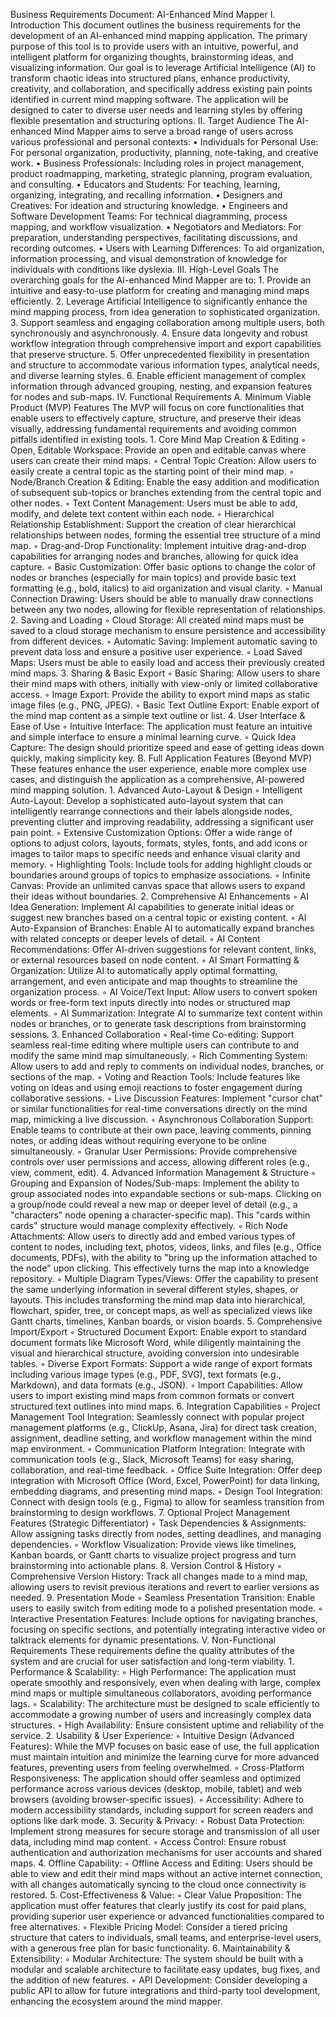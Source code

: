 Business Requirements Document: AI-Enhanced Mind Mapper
I. Introduction
This document outlines the business requirements for the development of an AI-enhanced mind mapping application. The primary purpose of this tool is to provide users with an intuitive, powerful, and intelligent platform for organizing thoughts, brainstorming ideas, and visualizing information. Our goal is to leverage Artificial Intelligence (AI) to transform chaotic ideas into structured plans, enhance productivity, creativity, and collaboration, and specifically address existing pain points identified in current mind mapping software. The application will be designed to cater to diverse user needs and learning styles by offering flexible presentation and structuring options.
II. Target Audience
The AI-enhanced Mind Mapper aims to serve a broad range of users across various professional and personal contexts:
•
Individuals for Personal Use: For personal organization, productivity, planning, note-taking, and creative work.
•
Business Professionals: Including roles in project management, product roadmapping, marketing, strategic planning, program evaluation, and consulting.
•
Educators and Students: For teaching, learning, organizing, integrating, and recalling information.
•
Designers and Creatives: For ideation and structuring knowledge.
•
Engineers and Software Development Teams: For technical diagramming, process mapping, and workflow visualization.
•
Negotiators and Mediators: For preparation, understanding perspectives, facilitating discussions, and recording outcomes.
•
Users with Learning Differences: To aid organization, information processing, and visual demonstration of knowledge for individuals with conditions like dyslexia.
III. High-Level Goals
The overarching goals for the AI-enhanced Mind Mapper are to:
1.
Provide an intuitive and easy-to-use platform for creating and managing mind maps efficiently.
2.
Leverage Artificial Intelligence to significantly enhance the mind mapping process, from idea generation to sophisticated organization.
3.
Support seamless and engaging collaboration among multiple users, both synchronously and asynchronously.
4.
Ensure data longevity and robust workflow integration through comprehensive import and export capabilities that preserve structure.
5.
Offer unprecedented flexibility in presentation and structure to accommodate various information types, analytical needs, and diverse learning styles.
6.
Enable efficient management of complex information through advanced grouping, nesting, and expansion features for nodes and sub-maps.
IV. Functional Requirements
A. Minimum Viable Product (MVP) Features
The MVP will focus on core functionalities that enable users to effectively capture, structure, and preserve their ideas visually, addressing fundamental requirements and avoiding common pitfalls identified in existing tools.
1.
Core Mind Map Creation & Editing
◦
Open, Editable Workspace: Provide an open and editable canvas where users can create their mind maps.
◦
Central Topic Creation: Allow users to easily create a central topic as the starting point of their mind map.
◦
Node/Branch Creation & Editing: Enable the easy addition and modification of subsequent sub-topics or branches extending from the central topic and other nodes.
◦
Text Content Management: Users must be able to add, modify, and delete text content within each node.
◦
Hierarchical Relationship Establishment: Support the creation of clear hierarchical relationships between nodes, forming the essential tree structure of a mind map.
◦
Drag-and-Drop Functionality: Implement intuitive drag-and-drop capabilities for arranging nodes and branches, allowing for quick idea capture.
◦
Basic Customization: Offer basic options to change the color of nodes or branches (especially for main topics) and provide basic text formatting (e.g., bold, italics) to aid organization and visual clarity.
◦
Manual Connection Drawing: Users should be able to manually draw connections between any two nodes, allowing for flexible representation of relationships.
2.
Saving and Loading
◦
Cloud Storage: All created mind maps must be saved to a cloud storage mechanism to ensure persistence and accessibility from different devices.
◦
Automatic Saving: Implement automatic saving to prevent data loss and ensure a positive user experience.
◦
Load Saved Maps: Users must be able to easily load and access their previously created mind maps.
3.
Sharing & Basic Export
◦
Basic Sharing: Allow users to share their mind maps with others, initially with view-only or limited collaborative access.
◦
Image Export: Provide the ability to export mind maps as static image files (e.g., PNG, JPEG).
◦
Basic Text Outline Export: Enable export of the mind map content as a simple text outline or list.
4.
User Interface & Ease of Use
◦
Intuitive Interface: The application must feature an intuitive and simple interface to ensure a minimal learning curve.
◦
Quick Idea Capture: The design should prioritize speed and ease of getting ideas down quickly, making simplicity key.
B. Full Application Features (Beyond MVP)
These features enhance the user experience, enable more complex use cases, and distinguish the application as a comprehensive, AI-powered mind mapping solution.
1.
Advanced Auto-Layout & Design
◦
Intelligent Auto-Layout: Develop a sophisticated auto-layout system that can intelligently rearrange connections and their labels alongside nodes, preventing clutter and improving readability, addressing a significant user pain point.
◦
Extensive Customization Options: Offer a wide range of options to adjust colors, layouts, formats, styles, fonts, and add icons or images to tailor maps to specific needs and enhance visual clarity and memory.
◦
Highlighting Tools: Include tools for adding highlight clouds or boundaries around groups of topics to emphasize associations.
◦
Infinite Canvas: Provide an unlimited canvas space that allows users to expand their ideas without boundaries.
2.
Comprehensive AI Enhancements
◦
AI Idea Generation: Implement AI capabilities to generate initial ideas or suggest new branches based on a central topic or existing content.
◦
AI Auto-Expansion of Branches: Enable AI to automatically expand branches with related concepts or deeper levels of detail.
◦
AI Content Recommendations: Offer AI-driven suggestions for relevant content, links, or external resources based on node content.
◦
AI Smart Formatting & Organization: Utilize AI to automatically apply optimal formatting, arrangement, and even anticipate and map thoughts to streamline the organization process.
◦
AI Voice/Text Input: Allow users to convert spoken words or free-form text inputs directly into nodes or structured map elements.
◦
AI Summarization: Integrate AI to summarize text content within nodes or branches, or to generate task descriptions from brainstorming sessions.
3.
Enhanced Collaboration
◦
Real-time Co-editing: Support seamless real-time editing where multiple users can contribute to and modify the same mind map simultaneously.
◦
Rich Commenting System: Allow users to add and reply to comments on individual nodes, branches, or sections of the map.
◦
Voting and Reaction Tools: Include features like voting on ideas and using emoji reactions to foster engagement during collaborative sessions.
◦
Live Discussion Features: Implement "cursor chat" or similar functionalities for real-time conversations directly on the mind map, mimicking a live discussion.
◦
Asynchronous Collaboration Support: Enable teams to contribute at their own pace, leaving comments, pinning notes, or adding ideas without requiring everyone to be online simultaneously.
◦
Granular User Permissions: Provide comprehensive controls over user permissions and access, allowing different roles (e.g., view, comment, edit).
4.
Advanced Information Management & Structure
◦
Grouping and Expansion of Nodes/Sub-maps: Implement the ability to group associated nodes into expandable sections or sub-maps. Clicking on a group/node could reveal a new map or deeper level of detail (e.g., a "characters" node opening a character-specific map). This "cards within cards" structure would manage complexity effectively.
◦
Rich Node Attachments: Allow users to directly add and embed various types of content to nodes, including text, photos, videos, links, and files (e.g., Office documents, PDFs), with the ability to "bring up the information attached to the node" upon clicking. This effectively turns the map into a knowledge repository.
◦
Multiple Diagram Types/Views: Offer the capability to present the same underlying information in several different styles, shapes, or layouts. This includes transforming the mind map data into hierarchical, flowchart, spider, tree, or concept maps, as well as specialized views like Gantt charts, timelines, Kanban boards, or vision boards.
5.
Comprehensive Import/Export
◦
Structured Document Export: Enable export to standard document formats like Microsoft Word, while diligently maintaining the visual and hierarchical structure, avoiding conversion into undesirable tables.
◦
Diverse Export Formats: Support a wide range of export formats including various image types (e.g., PDF, SVG), text formats (e.g., Markdown), and data formats (e.g., JSON).
◦
Import Capabilities: Allow users to import existing mind maps from common formats or convert structured text outlines into mind maps.
6.
Integration Capabilities
◦
Project Management Tool Integration: Seamlessly connect with popular project management platforms (e.g., ClickUp, Asana, Jira) for direct task creation, assignment, deadline setting, and workflow management within the mind map environment.
◦
Communication Platform Integration: Integrate with communication tools (e.g., Slack, Microsoft Teams) for easy sharing, collaboration, and real-time feedback.
◦
Office Suite Integration: Offer deep integration with Microsoft Office (Word, Excel, PowerPoint) for data linking, embedding diagrams, and presenting mind maps.
◦
Design Tool Integration: Connect with design tools (e.g., Figma) to allow for seamless transition from brainstorming to design workflows.
7.
Optional Project Management Features (Strategic Differentiator)
◦
Task Dependencies & Assignments: Allow assigning tasks directly from nodes, setting deadlines, and managing dependencies.
◦
Workflow Visualization: Provide views like timelines, Kanban boards, or Gantt charts to visualize project progress and turn brainstorming into actionable plans.
8.
Version Control & History
◦
Comprehensive Version History: Track all changes made to a mind map, allowing users to revisit previous iterations and revert to earlier versions as needed.
9.
Presentation Mode
◦
Seamless Presentation Transition: Enable users to easily switch from editing mode to a polished presentation mode.
◦
Interactive Presentation Features: Include options for navigating branches, focusing on specific sections, and potentially integrating interactive video or talktrack elements for dynamic presentations.
V. Non-Functional Requirements
These requirements define the quality attributes of the system and are crucial for user satisfaction and long-term viability.
1.
Performance & Scalability:
◦
High Performance: The application must operate smoothly and responsively, even when dealing with large, complex mind maps or multiple simultaneous collaborators, avoiding performance lags.
◦
Scalability: The architecture must be designed to scale efficiently to accommodate a growing number of users and increasingly complex data structures.
◦
High Availability: Ensure consistent uptime and reliability of the service.
2.
Usability & User Experience:
◦
Intuitive Design (Advanced Features): While the MVP focuses on basic ease of use, the full application must maintain intuition and minimize the learning curve for more advanced features, preventing users from feeling overwhelmed.
◦
Cross-Platform Responsiveness: The application should offer seamless and optimized performance across various devices (desktop, mobile, tablet) and web browsers (avoiding browser-specific issues).
◦
Accessibility: Adhere to modern accessibility standards, including support for screen readers and options like dark mode.
3.
Security & Privacy:
◦
Robust Data Protection: Implement strong measures for secure storage and transmission of all user data, including mind map content.
◦
Access Control: Ensure robust authentication and authorization mechanisms for user accounts and shared maps.
4.
Offline Capability:
◦
Offline Access and Editing: Users should be able to view and edit their mind maps without an active internet connection, with all changes automatically syncing to the cloud once connectivity is restored.
5.
Cost-Effectiveness & Value:
◦
Clear Value Proposition: The application must offer features that clearly justify its cost for paid plans, providing superior user experience or advanced functionalities compared to free alternatives.
◦
Flexible Pricing Model: Consider a tiered pricing structure that caters to individuals, small teams, and enterprise-level users, with a generous free plan for basic functionality.
6.
Maintainability & Extensibility:
◦
Modular Architecture: The system should be built with a modular and scalable architecture to facilitate easy updates, bug fixes, and the addition of new features.
◦
API Development: Consider developing a public API to allow for future integrations and third-party tool development, enhancing the ecosystem around the mind mapper.